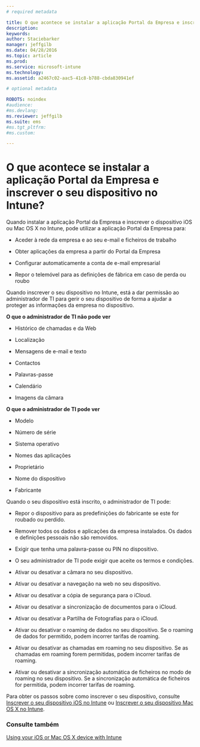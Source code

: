 ```yaml
---
# required metadata

title: O que acontece se instalar a aplicação Portal da Empresa e inscrever o seu dispositivo no Intune? | Microsoft Intune
description:
keywords:
author: Staciebarker
manager: jeffgilb
ms.date: 04/28/2016
ms.topic: article
ms.prod:
ms.service: microsoft-intune
ms.technology:
ms.assetid: a2467c02-aac5-41c8-b788-cbda830941ef

# optional metadata

ROBOTS: noindex
#audience:
#ms.devlang:
ms.reviewer: jeffgilb
ms.suite: ems
#ms.tgt_pltfrm:
#ms.custom:

---
```



# O que acontece se instalar a aplicação Portal da Empresa e inscrever o seu dispositivo no Intune?

Quando instalar a aplicação Portal da Empresa e inscrever o dispositivo iOS ou Mac OS X no Intune, pode utilizar a aplicação Portal da Empresa para:

-   Aceder à rede da empresa e ao seu e-mail e ficheiros de trabalho

-   Obter aplicações da empresa a partir do Portal da Empresa

-   Configurar automaticamente a conta de e-mail empresarial

-   Repor o telemóvel para as definições de fábrica em caso de perda ou roubo

Quando inscrever o seu dispositivo no Intune, está a dar permissão ao administrador de TI para gerir o seu dispositivo de forma a ajudar a proteger as informações da empresa no dispositivo.

**O que o administrador de TI não pode ver**

-   Histórico de chamadas e da Web

-   Localização

-   Mensagens de e-mail e texto

-   Contactos

-   Palavras-passe

-   Calendário

-   Imagens da câmara

**O que o administrador de TI pode ver**

-   Modelo

-   Número de série

-   Sistema operativo

-   Nomes das aplicações

-   Proprietário

-   Nome do dispositivo

-   Fabricante

Quando o seu dispositivo está inscrito, o administrador de TI pode:

-   Repor o dispositivo para as predefinições do fabricante se este for roubado ou perdido.

-   Remover todos os dados e aplicações da empresa instalados. Os dados e definições pessoais não são removidos.

-   Exigir que tenha uma palavra-passe ou PIN no dispositivo.

-   O seu administrador de TI pode exigir que aceite os termos e condições.

-   Ativar ou desativar a câmara no seu dispositivo.

-   Ativar ou desativar a navegação na web no seu dispositivo.

-   Ativar ou desativar a cópia de segurança para o iCloud.

-   Ativar ou desativar a sincronização de documentos para o iCloud.

-   Ativar ou desativar a Partilha de Fotografias para o iCloud.

-   Ativar ou desativar o roaming de dados no seu dispositivo. Se o roaming de dados for permitido, podem incorrer tarifas de roaming.

-   Ativar ou desativar as chamadas em roaming no seu dispositivo. Se as chamadas em roaming forem permitidas, podem incorrer tarifas de roaming.

-   Ativar ou desativar a sincronização automática de ficheiros no modo de roaming no seu dispositivo. Se a sincronização automática de ficheiros for permitida, podem incorrer tarifas de roaming.

Para obter os passos sobre como inscrever o seu dispositivo, consulte [Inscrever o seu dispositivo iOS no Intune](enroll-your-device-in-intune-ios.md) ou [Inscrever o seu dispositivo Mac OS X no Intune](enroll-your-device-in-intune-mac-os-x.md).

### Consulte também
[Using your iOS or Mac OS X device with Intune](using-your-ios-or-mac-os-x-device-with-intune.md)

<!--HONumber=May16_HO1-->


